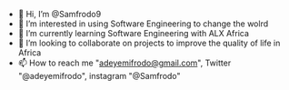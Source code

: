 - 👋 Hi, I’m @Samfrodo9
- 👀 I’m interested in using Software Engineering to change the wolrd
- 🌱 I’m currently learning Software Engineering with ALX Africa
- 💞️ I’m looking to collaborate on projects to improve the quality of life in Africa
- 📫 How to reach me "adeyemifrodo@gmail.com", Twitter "@adeyemifrodo", instagram "@Samfrodo"

<!---
Samfrodo9/Samfrodo9 is a ✨ special ✨ repository because its `README.md` (this file) appears on your GitHub profile.
You can click the Preview link to take a look at your changes.
--->
